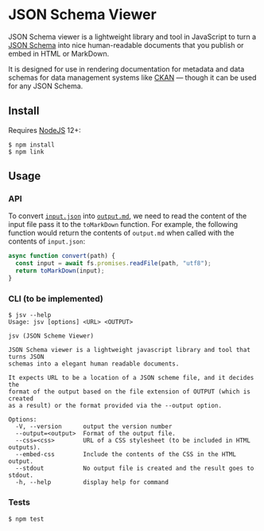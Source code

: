 # JSON Schema Viewer

JSON Schema viewer is a lightweight library and tool in JavaScript to turn a [JSON Schema](https://json-schema.org/) into nice human-readable documents that you publish or embed in HTML or MarkDown.

It is designed for use in rendering documentation for metadata and data schemas for data management systems like [CKAN](https://github.com/ckan/ckan) — though it can be used for any JSON Schema.

## Install

Requires [NodeJS](https://nodejs.org/en/) 12+:

```console
$ npm install
$ npm link
```

## Usage

### API

To convert [`input.json`](test/fixtures/input.json) into [`output.md`](test/fixtures/output.md), we need to read the content of the input file pass it to the `toMarkDown` function. For example, the following function would return the contents of `output.md` when called with the contents of `input.json`:

```javascript
async function convert(path) {
  const input = await fs.promises.readFile(path, "utf8");
  return toMarkDown(input);
}
```

### CLI (to be implemented)

```console
$ jsv --help
Usage: jsv [options] <URL> <OUTPUT>

jsv (JSON Scheme Viewer)

JSON Schema viewer is a lightweight javascript library and tool that turns JSON
schemas into a elegant human readable documents.

It expects URL to be a location of a JSON scheme file, and it decides the
format of the output based on the file extension of OUTPUT (which is created
as a result) or the format provided via the --output option.

Options:
  -V, --version      output the version number
  --output=<output>  Format of the output file.
  --css=<css>        URL of a CSS stylesheet (to be included in HTML outputs).
  --embed-css        Include the contents of the CSS in the HTML output.
  --stdout           No output file is created and the result goes to stdout.
  -h, --help         display help for command
```

### Tests

```console
$ npm test
```
